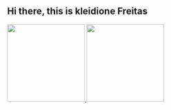 ## Hi there, this is kleidione Freitas

<div>
  <a href="https://github.com/kleidione">
  <img height="180em" src="https://github-readme-stats.vercel.app/api?username=kleidione&show_icons=true&theme=radical&include_all_commits=true count_private=true"/>
  <img height="180em" src="https://github-readme-stats.vercel.app/api/top-langs/?username=kleidione&layout=compact&langs_count=7&theme=radical"/>
</div>
